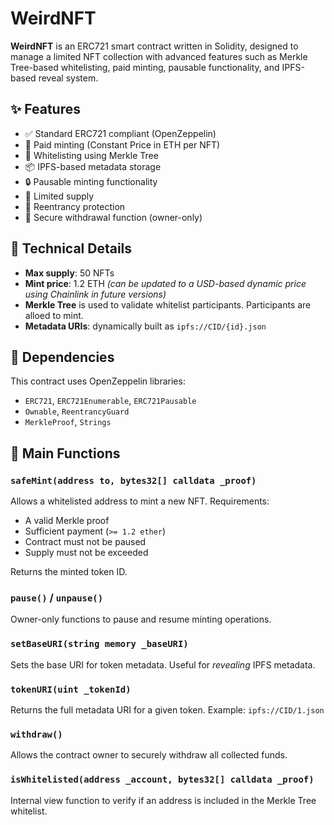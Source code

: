 # WeirdNFT

**WeirdNFT** is an ERC721 smart contract written in Solidity, designed to manage a limited NFT collection with advanced features such as Merkle Tree-based whitelisting, paid minting, pausable functionality, and IPFS-based reveal system.

## ✨ Features

- ✅ Standard ERC721 compliant (OpenZeppelin)
- 🧾 Paid minting (Constant Price in ETH per NFT)
- 🌿 Whitelisting using Merkle Tree
- 📦 IPFS-based metadata storage
- 🔒 Pausable minting functionality
- 🧵 Limited supply
- 🛑 Reentrancy protection
- 🔐 Secure withdrawal function (owner-only)

## 📜 Technical Details

- **Max supply**: 50 NFTs
- **Mint price**: 1.2 ETH *(can be updated to a USD-based dynamic price using Chainlink in future versions)*
- **Merkle Tree** is used to validate whitelist participants. Participants are alloed to mint.
- **Metadata URIs**: dynamically built as `ipfs://CID/{id}.json`

## 🧰 Dependencies

This contract uses OpenZeppelin libraries:
- `ERC721`, `ERC721Enumerable`, `ERC721Pausable`
- `Ownable`, `ReentrancyGuard`
- `MerkleProof`, `Strings`

## 🔧 Main Functions

### `safeMint(address to, bytes32[] calldata _proof)`
Allows a whitelisted address to mint a new NFT. Requirements:
- A valid Merkle proof
- Sufficient payment (`>= 1.2 ether`)
- Contract must not be paused
- Supply must not be exceeded

Returns the minted token ID.

### `pause()` / `unpause()`
Owner-only functions to pause and resume minting operations.

### `setBaseURI(string memory _baseURI)`
Sets the base URI for token metadata. Useful for *revealing* IPFS metadata.

### `tokenURI(uint _tokenId)`
Returns the full metadata URI for a given token. Example: `ipfs://CID/1.json`

### `withdraw()`
Allows the contract owner to securely withdraw all collected funds.

### `isWhitelisted(address _account, bytes32[] calldata _proof)`
Internal view function to verify if an address is included in the Merkle Tree whitelist.
